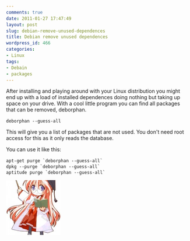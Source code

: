 ```yaml
---
comments: true
date: 2011-01-27 17:47:49
layout: post
slug: debian-remove-unused-dependences
title: Debian remove unused dependences
wordpress_id: 466
categories:
- Linux
tags:
- Debain
- packages
---
```


After installing and playing around with your Linux distribution you might end up with a load of installed dependences doing nothing but taking up space on your drive.  With a cool little program you can find all packages that can be removed, deborphan.

    
    deborphan --guess-all


This will give you a list of packages that are not used.  You don't need root access for this as it only reads the database.

You can use it like this:

    
    apt-get purge `deborphan --guess-all`
    dpkg --purge `deborphan --guess-all`
    aptitude purge `deborphan --guess-all`
    




[![](/uploads/2011/01/graduate-150x150.jpg)](/uploads/2011/01/graduate.jpg)
